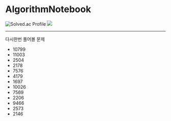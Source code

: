 # AlgorithmNotebook

![Solved.ac Profile](http://mazassumnida.wtf/api/v2/generate_badge?boj=toddlf0614)
<img src="http://mazandi.herokuapp.com/api?handle=toddlf0614&theme=dark"/>


---
다시한번 풀어볼 문제
- 10799
- 11003
- 2504
- 2178
- 7576
- 4179
- 1697
- 10026
- 7569
- 2206
- 9466
- 2573
- 2146